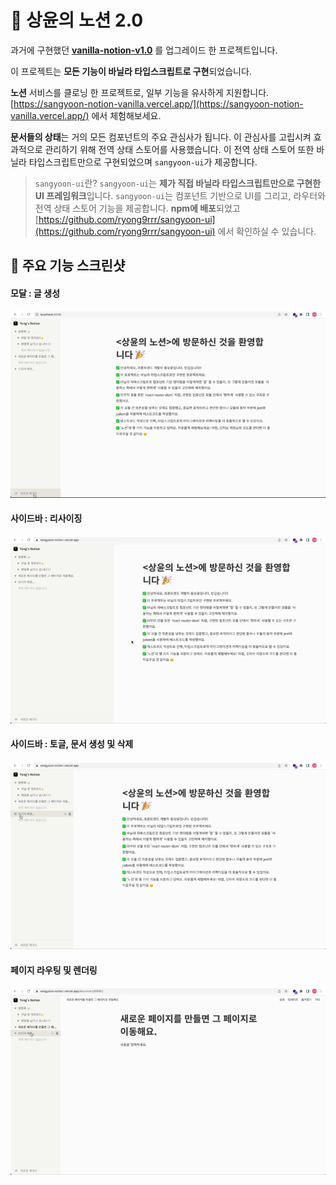 # 📄 상윤의 노션 2.0

과거에 구현했던 **[vanilla-notion-v1.0](https://github.com/ryong9rrr/vanilla-notion-v1.0)** 를 업그레이드 한 프로젝트입니다.

이 프로젝트는 **모든 기능이 바닐라 타입스크립트로 구현**되었습니다.

**노션** 서비스를 클로닝 한 프로젝트로, 일부 기능을 유사하게 지원합니다. [https://sangyoon-notion-vanilla.vercel.app/](https://sangyoon-notion-vanilla.vercel.app/) 에서 체험해보세요.

**문서들의 상태**는 거의 모든 컴포넌트의 주요 관심사가 됩니다. 이 관심사를 고립시켜 효과적으로 관리하기 위해 전역 상태 스토어를 사용했습니다. 이 전역 상태 스토어 또한 바닐라 타입스크립트만으로 구현되었으며 `sangyoon-ui`가 제공합니다.

> `sangyoon-ui`란?
> `sangyoon-ui`는 **제가 직접 바닐라 타입스크립트만으로 구현한 UI 프레임워크**입니다. `sangyoon-ui`는 컴포넌트 기반으로 UI를 그리고, 라우터와 전역 상태 스토어 기능을 제공합니다.
> **npm에 배포**되었고 [https://github.com/ryong9rrr/sangyoon-ui](https://github.com/ryong9rrr/sangyoon-ui) 에서 확인하실 수 있습니다.

## 🎥 주요 기능 스크린샷

#### 모달 : 글 생성

<img src="./docs/modal.gif" />

#### 사이드바 : 리사이징

<img src="./docs/resizing.gif" />

#### 사이드바 : 토글, 문서 생성 및 삭제

<img src="./docs/sidebar.gif" />

#### 페이지 라우팅 및 렌더링

<img src="./docs/view.gif" />

